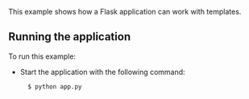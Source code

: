 This example shows how a Flask application can work with templates. 


Running the application
-----------------------

To run this example:
- Start the application with the following command:

        $ python app.py


